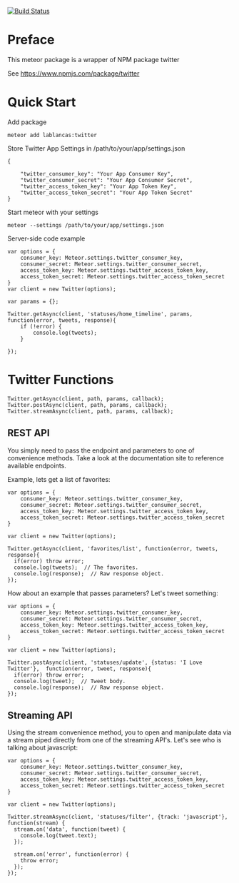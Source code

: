 [![Build Status](https://travis-ci.org/lablancas/pubsub.svg)](https://travis-ci.org/lablancas/twitter)

# Preface
This meteor package is a wrapper of NPM package twitter

See https://www.npmjs.com/package/twitter

# Quick Start
Add package

    meteor add lablancas:twitter

Store Twitter App Settings in /path/to/your/app/settings.json

    {

        "twitter_consumer_key": "Your App Consumer Key",
        "twitter_consumer_secret": "Your App Consumer Secret",
        "twitter_access_token_key": "Your App Token Key",
        "twitter_access_token_secret": "Your App Token Secret"
    }

Start meteor with your settings
    
    meteor --settings /path/to/your/app/settings.json

Server-side code example

    var options = {
        consumer_key: Meteor.settings.twitter_consumer_key,
        consumer_secret: Meteor.settings.twitter_consumer_secret,
        access_token_key: Meteor.settings.twitter_access_token_key,
        access_token_secret: Meteor.settings.twitter_access_token_secret
    }
    var client = new Twitter(options);

    var params = {};
    
    Twitter.getAsync(client, 'statuses/home_timeline', params, function(error, tweets, response){
        if (!error) {
            console.log(tweets);
        }

    });
    


# Twitter Functions

    Twitter.getAsync(client, path, params, callback);
    Twitter.postAsync(client, path, params, callback);
    Twitter.streamAsync(client, path, params, callback);

## REST API
You simply need to pass the endpoint and parameters to one of convenience methods. Take a look at the documentation site to reference available endpoints.

Example, lets get a list of favorites:

    var options = {
        consumer_key: Meteor.settings.twitter_consumer_key,
        consumer_secret: Meteor.settings.twitter_consumer_secret,
        access_token_key: Meteor.settings.twitter_access_token_key,
        access_token_secret: Meteor.settings.twitter_access_token_secret
    }
    
    var client = new Twitter(options);
    
    Twitter.getAsync(client, 'favorites/list', function(error, tweets, response){
      if(error) throw error;
      console.log(tweets);  // The favorites. 
      console.log(response);  // Raw response object. 
    });
    
How about an example that passes parameters? Let's tweet something:

    var options = {
        consumer_key: Meteor.settings.twitter_consumer_key,
        consumer_secret: Meteor.settings.twitter_consumer_secret,
        access_token_key: Meteor.settings.twitter_access_token_key,
        access_token_secret: Meteor.settings.twitter_access_token_secret
    }
    
    var client = new Twitter(options);
    
    Twitter.postAsync(client, 'statuses/update', {status: 'I Love Twitter'},  function(error, tweet, response){
      if(error) throw error;
      console.log(tweet);  // Tweet body. 
      console.log(response);  // Raw response object. 
    });
    
## Streaming API
Using the stream convenience method, you to open and manipulate data via a stream piped directly from one of the streaming API's. Let's see who is talking about javascript:

    var options = {
        consumer_key: Meteor.settings.twitter_consumer_key,
        consumer_secret: Meteor.settings.twitter_consumer_secret,
        access_token_key: Meteor.settings.twitter_access_token_key,
        access_token_secret: Meteor.settings.twitter_access_token_secret
    }
    
    var client = new Twitter(options);
    
    Twitter.streamAsync(client, 'statuses/filter', {track: 'javascript'}, function(stream) {
      stream.on('data', function(tweet) {
        console.log(tweet.text);
      });

      stream.on('error', function(error) {
        throw error;
      });
    });